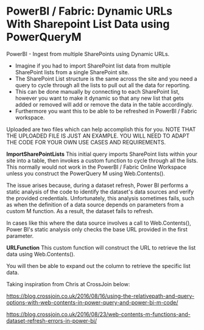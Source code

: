 # PowerBI / Fabric: Dynamic URLs With Sharepoint List Data using PowerQueryM
PowerBI - Ingest from multiple SharePoints using Dynamic URLs. 

* Imagine if you had to import SharePoint list data from multiple SharePoint lists from a single SharePoint site. 
* The SharePoint List structure is the same across the site and you need a query to cycle through all the lists to pull out all the data for reporting. 
* This can be done manually by connecting to each SharePoint list, however you want to make it dynamic so that any new list that gets added or removed will add or remove the data in the table accordingly.
* Furthermore you want this to be able to be refreshed in PowerBI / Fabric workspace.

Uploaded are two files which can help accomplish this for you. NOTE THAT THE UPLOADED FILE IS JUST AN EXAMPLE. YOU WILL NEED TO ADAPT THE CODE FOR YOUR OWN USE CASES AND REQUIREMENTS.

**ImportSharePointLists**
This initial query imports SharePoint lists within your site into a table, then invokes a custom function to cycle through all the lists. This normally would not work in the PowerBI / Fabric Online Workspace  unless you construct the PowerQuery M using  Web.Contents().

The issue arises because, during a dataset refresh, Power BI performs a static analysis of the code to identify the dataset's data sources and verify the provided credentials. Unfortunately, this analysis sometimes fails, such as when the definition of a data source depends on parameters from a custom M function. As a result, the dataset fails to refresh.

In cases like this where the data source involves a call to Web.Contents(), Power BI's static analysis only checks the base URL provided in the first parameter.

**URLFunction**
This custom function will construct the URL to retrieve the list data using Web.Contents().

You will then be able to expand out the column to retrieve the specific list data.


Taking inspiration from Chris at CrossJoin below:

https://blog.crossjoin.co.uk/2016/08/16/using-the-relativepath-and-query-options-with-web-contents-in-power-query-and-power-bi-m-code/

https://blog.crossjoin.co.uk/2016/08/23/web-contents-m-functions-and-dataset-refresh-errors-in-power-bi/


